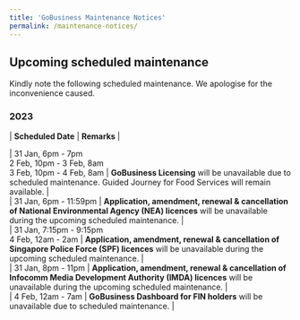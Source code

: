 ```yaml
---
title: 'GoBusiness Maintenance Notices'
permalink: /maintenance-notices/
---
```


## Upcoming scheduled maintenance

Kindly note the following scheduled maintenance. We apologise for the inconvenience caused.

### 2023 

| **Scheduled Date** | **Remarks** |  

| 31 Jan, 6pm - 7pm<br>2 Feb, 10pm - 3 Feb, 8am<br>3 Feb, 10pm - 4 Feb, 8am | **GoBusiness Licensing** will be unavailable due to scheduled maintenance. Guided Journey for Food Services will remain available. |   
| 31 Jan, 6pm - 11:59pm | **Application, amendment, renewal & cancellation of National Environmental Agency (NEA) licences** will be unavailable during the upcoming scheduled maintenance. |    
| 31 Jan, 7:15pm - 9:15pm<br>4 Feb, 12am - 2am | **Application, amendment, renewal & cancellation of Singapore Police Force (SPF) licences** will be unavailable during the upcoming scheduled maintenance. |   
| 31 Jan, 8pm - 11pm | **Application, amendment, renewal & cancellation of Infocomm Media Development Authority (IMDA) licences** will be unavailable during the upcoming scheduled maintenance. |            
| 4 Feb, 12am - 7am | **GoBusiness Dashboard for FIN holders** will be unavailable due to scheduled maintenance. |    


<script src="/jquery/jquery.min.js"></script>
<script src="/jquery/resize-tables.js"></script>
